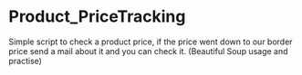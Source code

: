 # Product_PriceTracking
Simple script to check a product price, if the price went down to our border price send a mail about it and you can check it. (Beautiful Soup usage and practise)
